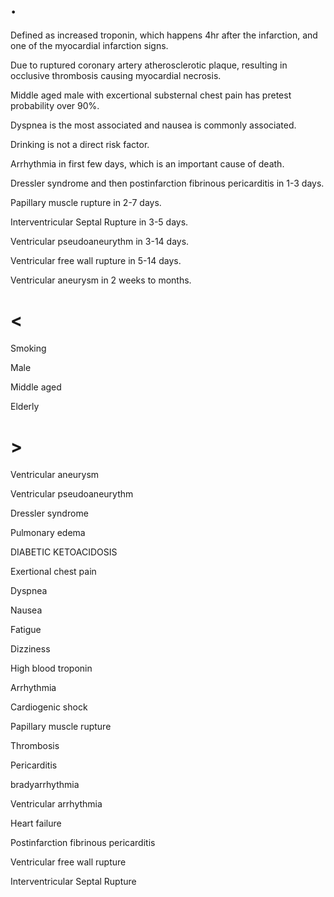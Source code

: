 # .

Defined as increased troponin, which happens 4hr after the infarction, and one of the myocardial infarction signs.

Due to ruptured coronary artery atherosclerotic plaque, resulting in occlusive thrombosis causing myocardial necrosis.

Middle aged male with excertional substernal chest pain has pretest probability over 90%.

Dyspnea is the most associated and nausea is commonly associated.

Drinking is not a direct risk factor.

Arrhythmia in first few days, which is an important cause of death.

Dressler syndrome and then postinfarction fibrinous pericarditis in 1-3 days.

Papillary muscle rupture in 2-7 days.

Interventricular Septal Rupture in 3-5 days.

Ventricular pseudoaneurythm in 3-14 days.

Ventricular free wall rupture in 5-14 days.

Ventricular aneurysm in 2 weeks to months.

# <

Smoking

Male

Middle aged

Elderly

# >

Ventricular aneurysm

Ventricular pseudoaneurythm

Dressler syndrome

Pulmonary edema

DIABETIC KETOACIDOSIS

Exertional chest pain

Dyspnea

Nausea

Fatigue

Dizziness

High blood troponin

Arrhythmia

Cardiogenic shock

Papillary muscle rupture

Thrombosis

Pericarditis

bradyarrhythmia

Ventricular arrhythmia

Heart failure

Postinfarction fibrinous pericarditis

Ventricular free wall rupture

Interventricular Septal Rupture
